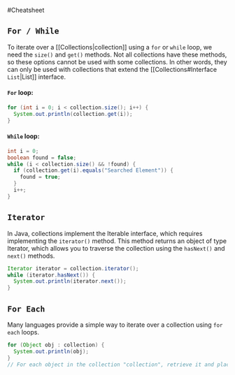 #Cheatsheet 
## `For / While`
To iterate over a [[Collections|collection]] using a `for` or `while` loop, we need the `size()` and `get()` methods. Not all collections have these methods, so these options cannot be used with some collections. In other words, they can only be used with collections that extend the [[Collections#Interface `List`|List]] interface.
#### `For` loop:
```java
for (int i = 0; i < collection.size(); i++) {
  System.out.println(collection.get(i));
}
```
#### `While` loop:
```java
int i = 0;
boolean found = false;
while (i < collection.size() && !found) {
  if (collection.get(i).equals("Searched Element")) {
    found = true;
  }
  i++;
}
```
## `Iterator`
In Java, collections implement the Iterable interface, which requires implementing the `iterator()` method. This method returns an object of type Iterator, which allows you to traverse the collection using the `hasNext()` and `next()` methods.
```java
Iterator iterator = collection.iterator();
while (iterator.hasNext()) {
  System.out.println(iterator.next());
}
```
## `For Each`
Many languages provide a simple way to iterate over a collection using `for each` loops.
```java
for (Object obj : collection) {
  System.out.println(obj);
}
// For each object in the collection "collection", retrieve it and place it in the variable "obj".
```